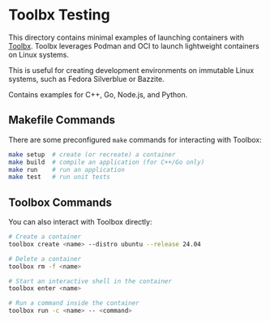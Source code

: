 # Toolbx Testing

This directory contains minimal examples of launching containers with
[Toolbx](https://containertoolbx.org/). Toolbx leverages Podman and OCI to
launch lightweight containers on Linux systems.

This is useful for creating development environments on immutable Linux systems,
such as Fedora Silverblue or Bazzite.

Contains examples for C++, Go, Node.js, and Python.

## Makefile Commands

There are some preconfigured `make` commands for interacting with Toolbox:
```bash
make setup  # create (or recreate) a container
make build  # compile an application (for C++/Go only)
make run    # run an application
make test   # run unit tests
```

## Toolbox Commands

You can also interact with Toolbox directly:
```bash
# Create a container
toolbox create <name> --distro ubuntu --release 24.04

# Delete a container
toolbox rm -f <name>

# Start an interactive shell in the container
toolbox enter <name>

# Run a command inside the container
toolbox run -c <name> -- <command>
```
